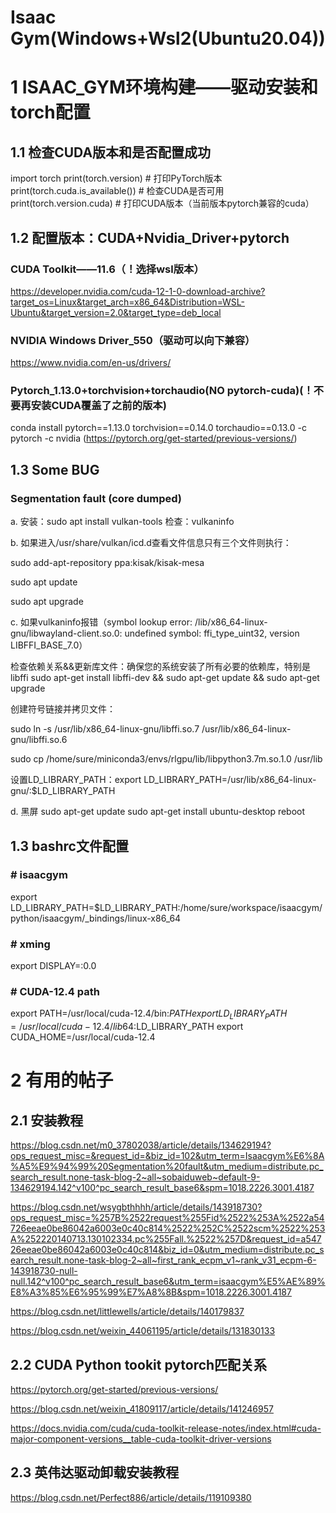 # Isaac Gym(Windows+Wsl2(Ubuntu20.04))

# 1 ISAAC_GYM环境构建——驱动安装和torch配置
## 1.1 检查CUDA版本和是否配置成功
import torch
print(torch.version) # 打印PyTorch版本
print(torch.cuda.is_available()) # 检查CUDA是否可用
print(torch.version.cuda) # 打印CUDA版本（当前版本pytorch兼容的cuda）
## 1.2 配置版本：CUDA+Nvidia_Driver+pytorch

### CUDA Toolkit——11.6（！选择wsl版本）

https://developer.nvidia.com/cuda-12-1-0-download-archive?target_os=Linux&target_arch=x86_64&Distribution=WSL-Ubuntu&target_version=2.0&target_type=deb_local

### NVIDIA Windows Driver_550（驱动可以向下兼容）

https://www.nvidia.com/en-us/drivers/

### Pytorch_1.13.0+torchvision+torchaudio(NO pytorch-cuda)(！不要再安装CUDA覆盖了之前的版本)

conda install pytorch==1.13.0 torchvision==0.14.0 torchaudio==0.13.0 -c pytorch -c nvidia (https://pytorch.org/get-started/previous-versions/)

## 1.3 Some BUG
### Segmentation fault (core dumped)
a. 安装：sudo apt install vulkan-tools
检查：vulkaninfo

b. 如果进入/usr/share/vulkan/icd.d查看文件信息只有三个文件则执行：

sudo add-apt-repository ppa:kisak/kisak-mesa

sudo apt update

sudo apt upgrade

c. 如果vulkaninfo报错（symbol lookup error: /lib/x86_64-linux-gnu/libwayland-client.so.0: undefined symbol: ffi_type_uint32, version LIBFFI_BASE_7.0）

检查依赖关系&&更新库文件：确保您的系统安装了所有必要的依赖库，特别是libffi
sudo apt-get install libffi-dev && sudo apt-get update && sudo apt-get upgrade

创建符号链接并拷贝文件：

sudo ln -s /usr/lib/x86_64-linux-gnu/libffi.so.7 /usr/lib/x86_64-linux-gnu/libffi.so.6

sudo cp /home/sure/miniconda3/envs/rlgpu/lib/libpython3.7m.so.1.0 /usr/lib

设置LD_LIBRARY_PATH：export LD_LIBRARY_PATH=/usr/lib/x86_64-linux-gnu/:$LD_LIBRARY_PATH

d. 黑屏
sudo apt-get update
sudo apt-get install ubuntu-desktop
reboot

## 1.3 bashrc文件配置
### # isaacgym
export LD_LIBRARY_PATH=$LD_LIBRARY_PATH:/home/sure/workspace/isaacgym/python/isaacgym/_bindings/linux-x86_64

### # xming
export DISPLAY=:0.0

### # CUDA-12.4 path
export PATH=/usr/local/cuda-12.4/bin:$PATH
export LD_LIBRARY_PATH=/usr/local/cuda-12.4/lib64:$LD_LIBRARY_PATH
export CUDA_HOME=/usr/local/cuda-12.4

# 2 有用的帖子
## 2.1 安装教程
https://blog.csdn.net/m0_37802038/article/details/134629194?ops_request_misc=&request_id=&biz_id=102&utm_term=Isaacgym%E6%8A%A5%E9%94%99%20Segmentation%20fault&utm_medium=distribute.pc_search_result.none-task-blog-2~all~sobaiduweb~default-9-134629194.142^v100^pc_search_result_base6&spm=1018.2226.3001.4187

https://blog.csdn.net/wsygbthhhh/article/details/143918730?ops_request_misc=%257B%2522request%255Fid%2522%253A%2522a54726eeae0be86042a6003e0c40c814%2522%252C%2522scm%2522%253A%252220140713.130102334.pc%255Fall.%2522%257D&request_id=a54726eeae0be86042a6003e0c40c814&biz_id=0&utm_medium=distribute.pc_search_result.none-task-blog-2~all~first_rank_ecpm_v1~rank_v31_ecpm-6-143918730-null-null.142^v100^pc_search_result_base6&utm_term=isaacgym%E5%AE%89%E8%A3%85%E6%95%99%E7%A8%8B&spm=1018.2226.3001.4187

https://blog.csdn.net/littlewells/article/details/140179837

https://blog.csdn.net/weixin_44061195/article/details/131830133
## 2.2 CUDA Python tookit pytorch匹配关系
https://pytorch.org/get-started/previous-versions/

https://blog.csdn.net/weixin_41809117/article/details/141246957

https://docs.nvidia.com/cuda/cuda-toolkit-release-notes/index.html#cuda-major-component-versions__table-cuda-toolkit-driver-versions

## 2.3 英伟达驱动卸载安装教程
https://blog.csdn.net/Perfect886/article/details/119109380

